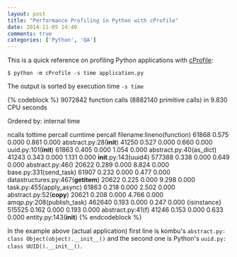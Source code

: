 ```yaml
---
layout: post
title: "Performance Profiling in Python with cProfile"
date: 2014-11-05 14:40
comments: true
categories: ['Python', 'QA']
---
```


This is a quick reference on profiling Python applications with
[cProfile](https://docs.python.org/2/library/profile.html#module-cProfile):

    $ python -m cProfile -s time application.py

The output is sorted by execution time `-s time`

{% codeblock %}
     9072842 function calls (8882140 primitive calls) in 9.830 CPU seconds

   Ordered by: internal time

   ncalls  tottime  percall  cumtime  percall filename:lineno(function)
    61868    0.575    0.000    0.861    0.000 abstract.py:28(__init__)
    41250    0.527    0.000    0.660    0.000 uuid.py:101(__init__)
    61863    0.405    0.000    1.054    0.000 abstract.py:40(as_dict)
    41243    0.343    0.000    1.131    0.000 __init__.py:143(uuid4)
   577388    0.338    0.000    0.649    0.000 abstract.py:46(<genexpr>)
    20622    0.289    0.000    8.824    0.000 base.py:331(send_task)
    61907    0.232    0.000    0.477    0.000 datastructures.py:467(__getitem__)
    20622    0.225    0.000    9.298    0.000 task.py:455(apply_async)
    61863    0.218    0.000    2.502    0.000 abstract.py:52(__copy__)
    20621    0.208    0.000    4.766    0.000 amqp.py:208(publish_task)
   462640    0.193    0.000    0.247    0.000 {isinstance}
   515525    0.162    0.000    0.193    0.000 abstract.py:41(f)
    41246    0.153    0.000    0.633    0.000 entity.py:143(__init__)
{% endcodeblock %}

In the example above (actual application) first line is kombu's
`abstract.py: class Object(object).__init__()`
and the second one is Python's
`uuid.py: class UUID().__init__()`.
